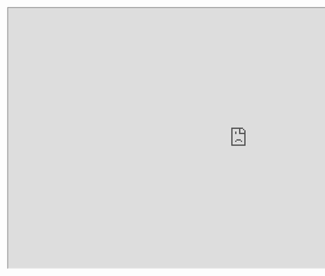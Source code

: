 <body> 
    <iframe width="1100" height="600" src="https://outlook.office365.com/owa/calendar/4fe7db08a27b468a97671826da5f5ef0@yfz5f.onmicrosoft.com/840778cc426e4cf7b7e3183a006b1b5b8109232708971305832/calendar.html"></iframe>
</body>